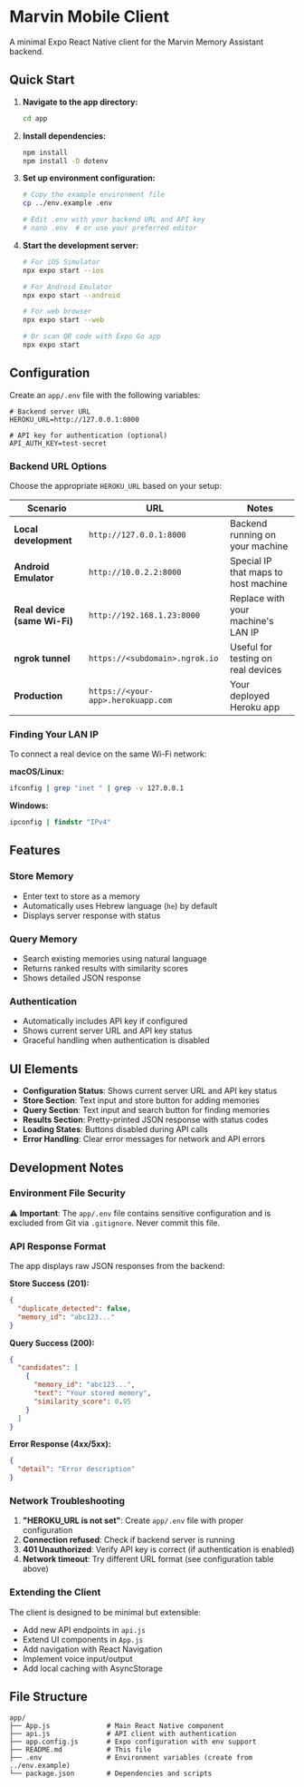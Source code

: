 # Marvin Mobile Client

A minimal Expo React Native client for the Marvin Memory Assistant backend.

## Quick Start

1. **Navigate to the app directory:**
   ```bash
   cd app
   ```

2. **Install dependencies:**
   ```bash
   npm install
   npm install -D dotenv
   ```

3. **Set up environment configuration:**
   ```bash
   # Copy the example environment file
   cp ../env.example .env
   
   # Edit .env with your backend URL and API key
   # nano .env  # or use your preferred editor
   ```

4. **Start the development server:**
   ```bash
   # For iOS Simulator
   npx expo start --ios
   
   # For Android Emulator
   npx expo start --android
   
   # For web browser
   npx expo start --web
   
   # Or scan QR code with Expo Go app
   npx expo start
   ```

## Configuration

Create an `app/.env` file with the following variables:

```env
# Backend server URL
HEROKU_URL=http://127.0.0.1:8000

# API key for authentication (optional)
API_AUTH_KEY=test-secret
```

### Backend URL Options

Choose the appropriate `HEROKU_URL` based on your setup:

| Scenario | URL | Notes |
|----------|-----|-------|
| **Local development** | `http://127.0.0.1:8000` | Backend running on your machine |
| **Android Emulator** | `http://10.0.2.2:8000` | Special IP that maps to host machine |
| **Real device (same Wi-Fi)** | `http://192.168.1.23:8000` | Replace with your machine's LAN IP |
| **ngrok tunnel** | `https://<subdomain>.ngrok.io` | Useful for testing on real devices |
| **Production** | `https://<your-app>.herokuapp.com` | Your deployed Heroku app |

### Finding Your LAN IP

To connect a real device on the same Wi-Fi network:

**macOS/Linux:**
```bash
ifconfig | grep "inet " | grep -v 127.0.0.1
```

**Windows:**
```cmd
ipconfig | findstr "IPv4"
```

## Features

### Store Memory
- Enter text to store as a memory
- Automatically uses Hebrew language (`he`) by default
- Displays server response with status

### Query Memory
- Search existing memories using natural language
- Returns ranked results with similarity scores
- Shows detailed JSON response

### Authentication
- Automatically includes API key if configured
- Shows current server URL and API key status
- Graceful handling when authentication is disabled

## UI Elements

- **Configuration Status**: Shows current server URL and API key status
- **Store Section**: Text input and store button for adding memories
- **Query Section**: Text input and search button for finding memories
- **Results Section**: Pretty-printed JSON response with status codes
- **Loading States**: Buttons disabled during API calls
- **Error Handling**: Clear error messages for network and API errors

## Development Notes

### Environment File Security

⚠️ **Important**: The `app/.env` file contains sensitive configuration and is excluded from Git via `.gitignore`. Never commit this file.

### API Response Format

The app displays raw JSON responses from the backend:

**Store Success (201):**
```json
{
  "duplicate_detected": false,
  "memory_id": "abc123..."
}
```

**Query Success (200):**
```json
{
  "candidates": [
    {
      "memory_id": "abc123...",
      "text": "Your stored memory",
      "similarity_score": 0.95
    }
  ]
}
```

**Error Response (4xx/5xx):**
```json
{
  "detail": "Error description"
}
```

### Network Troubleshooting

1. **"HEROKU_URL is not set"**: Create `app/.env` file with proper configuration
2. **Connection refused**: Check if backend server is running
3. **401 Unauthorized**: Verify API key is correct (if authentication is enabled)
4. **Network timeout**: Try different URL format (see configuration table above)

### Extending the Client

The client is designed to be minimal but extensible:

- Add new API endpoints in `api.js`
- Extend UI components in `App.js`
- Add navigation with React Navigation
- Implement voice input/output
- Add local caching with AsyncStorage

## File Structure

```
app/
├── App.js              # Main React Native component
├── api.js              # API client with authentication
├── app.config.js       # Expo configuration with env support
├── README.md           # This file
├── .env                # Environment variables (create from ../env.example)
└── package.json        # Dependencies and scripts
```